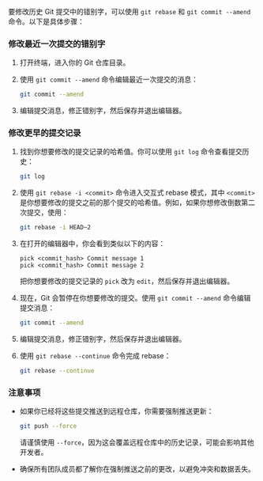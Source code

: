 要修改历史 Git 提交中的错别字，可以使用 `git rebase` 和 `git commit --amend` 命令。以下是具体步骤：

### 修改最近一次提交的错别字
1. 打开终端，进入你的 Git 仓库目录。
2. 使用 `git commit --amend` 命令编辑最近一次提交的消息：

   ```bash
   git commit --amend
   ```

3. 编辑提交消息，修正错别字，然后保存并退出编辑器。

### 修改更早的提交记录
1. 找到你想要修改的提交记录的哈希值。你可以使用 `git log` 命令查看提交历史：

   ```bash
   git log
   ```

2. 使用 `git rebase -i <commit>` 命令进入交互式 rebase 模式，其中 `<commit>` 是你想要修改的提交之前的那个提交的哈希值。例如，如果你想修改倒数第二次提交，使用：

   ```bash
   git rebase -i HEAD~2
   ```

3. 在打开的编辑器中，你会看到类似以下的内容：

   ```
   pick <commit_hash> Commit message 1
   pick <commit_hash> Commit message 2
   ```

   把你想要修改的提交记录的 `pick` 改为 `edit`，然后保存并退出编辑器。

4. 现在，Git 会暂停在你想要修改的提交。使用 `git commit --amend` 命令编辑提交消息：

   ```bash
   git commit --amend
   ```

5. 编辑提交消息，修正错别字，然后保存并退出编辑器。

6. 使用 `git rebase --continue` 命令完成 rebase：

   ```bash
   git rebase --continue
   ```

### 注意事项
- 如果你已经将这些提交推送到远程仓库，你需要强制推送更新：

  ```bash
  git push --force
  ```

  请谨慎使用 `--force`，因为这会覆盖远程仓库中的历史记录，可能会影响其他开发者。

- 确保所有团队成员都了解你在强制推送之前的更改，以避免冲突和数据丢失。
